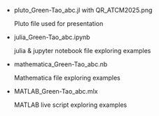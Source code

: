 - pluto_Green-Tao_abc.jl with QR_ATCM2025.png

  Pluto file used for presentation

- julia_Green-Tao_abc.ipynb

  julia & jupyter notebook file exploring examples

- mathematica_Green-Tao_abc.nb
  
  Mathematica file exploring examples

- MATLAB_Green-Tao_abc.mlx
  
  MATLAB live script exploring examples

